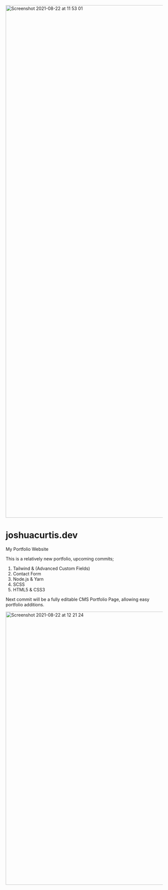 <img width="1642" alt="Screenshot 2021-08-22 at 11 53 01" src="https://user-images.githubusercontent.com/73693469/130352482-dcb13849-df3a-4598-a343-4daea59ccf4d.png">

# joshuacurtis.dev

My Portfolio Website

This is a relatively new portfolio, upcoming commits; 


1. Tailwind & (Advanced Custom Fields) 
2. Contact Form 
3. Node.js & Yarn 
4. SCSS 
5. HTML5 & CSS3 

Next commit will be a fully editable CMS Portfolio Page, allowing easy portfolio additions.

<img width="875" alt="Screenshot 2021-08-22 at 12 21 24" src="https://user-images.githubusercontent.com/73693469/130353201-4865d591-72be-475f-adbc-38eba13c9b82.png">



